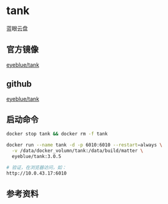 # tank

蓝眼云盘

## 官方镜像

[eyeblue/tank](https://hub.docker.com/r/eyeblue/tank)

## github

[eyeblue/tank](https://github.com/eyebluecn/tank)

## 启动命令

```sh
docker stop tank && docker rm -f tank

docker run --name tank -d -p 6010:6010 --restart=always \
  -v /data/docker_volumn/tank:/data/build/matter \
  eyeblue/tank:3.0.5

# 验证，在浏览器访问，如：
http://10.0.43.17:6010
```

## 参考资料